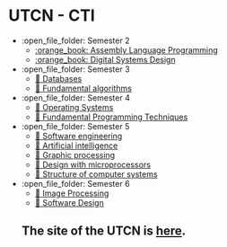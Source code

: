 
   
# UTCN - CTI
<ul>
  <li>:open_file_folder: Semester 2
    <ul>
      <li>
        <a href="https://github.com/VimanAndrei/UTCN/tree/main/Semestrul2/Limbaj%20de%20Asamblare">
          :orange_book: Assembly Language Programming
        </a>
      </li>
      <li>
       <a href="https://github.com/VimanAndrei/UTCN/tree/main/Semestrul2/Proiectarea%20sistemelor%20numerice">
          :orange_book: Digital Systems Design
        </a>
      </li> 
    </ul>
        
  <li>:open_file_folder: Semester 3
    <ul>
      <li>
        <a href="https://github.com/VimanAndrei/UTCN/tree/main/Semestrul3/Baze%20de%20date">
          📗 Databases
        </a>
      </li>     
    </ul>
     <ul>
      <li>
        <a href="https://github.com/VimanAndrei/UTCN/tree/main/Semestrul3/Algoritmi%20Fundamentali">
          📗 Fundamental algorithms
        </a>
      </li>     
    </ul>
    
  <li>:open_file_folder: Semester 4
     <ul>
      <li>
        <a href="https://github.com/VimanAndrei/UTCN/tree/main/Semestrul4/Sisteme%20de%20operare">
         📘 Operating Systems
        </a>
      </li> 
       <li>
        <a href="https://github.com/VimanAndrei/UTCN/tree/main/Semestrul4/Tehnici%20de%20Programare">
         📘 Fundamental Programming Techniques
        </a>
      </li> 
    </ul>
    
  <li>:open_file_folder: Semester 5
    <ul>
      <li>
        <a href="https://github.com/VimanAndrei/UTCN/tree/main/Semestrul5/Inginerie%20Software">
        📓 Software engineering
        </a>
      </li> 
       <li>
        <a href="https://github.com/VimanAndrei/UTCN/tree/main/Semestrul5/Inteligenta%20artificiala">
        📓 Artificial intelligence
        </a>
      </li>
      <li>
        <a href="https://github.com/VimanAndrei/UTCN/tree/main/Semestrul5/Prelucrare%20Grafica">
        📓 Graphic processing
        </a>
      </li>
       <li>
        <a href="https://github.com/VimanAndrei/UTCN/tree/main/Semestrul5/Proiectare%20Cu%20Microprocesoare">
        📓 Design with microprocessors
        </a>
      </li>
      <li>
        <a href="https://github.com/VimanAndrei/UTCN/tree/main/Semestrul5/Structura%20Sistemelor%20De%20Calcul">
        📓 Structure of computer systems
        </a>
      </li>
    </ul>
    
  <li>:open_file_folder: Semester 6
     <ul>
      <li>
        <a href="https://github.com/VimanAndrei/UTCN/tree/main/Semestrul6/Procesare%20de%20imagini">
          📕 Image Processing
        </a>
      </li>
      <li>
       <a href="https://github.com/VimanAndrei/UTCN/tree/main/Semestrul6/ProiectareSoftware">
          📕 Software Design
        </a>
      </li> 
    </ul>
    



## The site of the UTCN is [here](https://ac.utcluj.ro/acasa.html).

